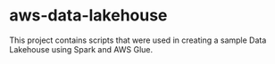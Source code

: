 # aws-data-lakehouse
This project contains scripts that were used in creating a sample Data Lakehouse using Spark and AWS Glue.
